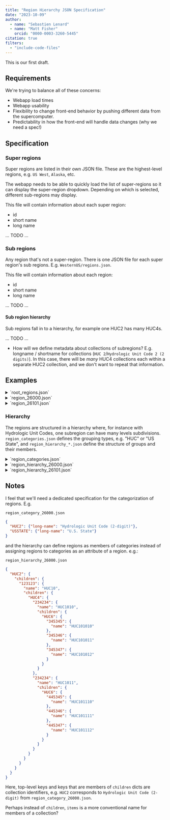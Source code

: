 ```yaml
---
title: "Region Hierarchy JSON Specification"
date: "2023-10-09"
author:
  - name: "Sebastien Lenard"
  - name: "Matt Fisher"
    orcid: "0000-0003-3260-5445"
citation: true
filters:
  - "include-code-files"
---
```


This is our first draft.

## Requirements

We're trying to balance all of these concerns:

- Webapp load times
- Webapp usability
- Flexibility to change front-end behavior by pushing different data from the
  supercomputer.
- Predictability in how the front-end will handle data changes (why we need a spec!)


## Specification

### Super regions

Super regions are listed in their own JSON file. These are the highest-level regions,
e.g. `US West`, `Alaska`, etc.

The webapp needs to be able to quickly load the list of super-regions so it can display
the super-region dropdown. Depending on which is selected, different sub-regions may
display.

This file will contain information about each super region:

- id
- short name
- long name

... TODO ...


### Sub regions

Any region that's not a super-region. There is one JSON file for each super region's sub
regions. E.g. `WesternUS/regions.json`.

This file will contain information about each region:

- id
- short name
- long name


... TODO ...


#### Sub region hierarchy

Sub regions fall in to a hierarchy, for example one HUC2 has many HUC4s.

... TODO ...

- How will we define metadata about collections of subregions? E.g. longname / shortname
  for collections (`HUC 2`/`Hydrologic Unit Code 2 (2 digits)`). In this case, there
  will be _many_ HUC4 collections each within a separate HUC2 collection, and we don't
  want to repeat that information.


## Examples

<details>
<summary>`root_regions.json`</summary>
```{.json include="root_regions.json"}
```
</details>

<details>
<summary>`region_26000.json`</summary>
```{.json include="region_26000.json"}
```
</details>

<details>
<summary>`region_26101.json`</summary>
```{.json include="region_26101.json"}
```
</details>


### Hierarchy

The regions are structured in a hierarchy where, for instance with Hydrologic Unit
Codes, one subregion can have many levels subdivisions. `region_categories.json` defines
the grouping types, e.g. "HUC" or "US State", and `region_hierarchy_*.json` define the
structure of groups and their members.

<details>
<summary>`region_categories.json`</summary>
```{.json include="region_categories.json"}
```
</details>

<details>
<summary>`region_hierarchy_26000.json`</summary>
```{.json include="region_hierarchy_26000.json"}
```
</details>

<details>
<summary>`region_hierarchy_26101.json`</summary>
```{.json include="region_hierarchy_26101.json"}
```
</details>


## Notes

I feel that we'll need a dedicated specification for the categorization of regions. E.g.

`region_category_26000.json`
```json
{
  "HUC2": {"long-name": "Hydrologic Unit Code (2-digit)"},
  "USSTATE": {"long-name": "U.S. State"}
}
```

and the hierarchy can define regions as members of categories instead of assigning
regions to categories as an attribute of a region. e.g.:

`region_hierarchy_26000.json`
```json
{
  "HUC2": {
    "children": {
      "123123": {
        "name": "HUC10",
        "children": {
          "HUC4": {
            "234234": {
              "name": "HUC1010",
              "children": {
                "HUC6": {
                  "345345": {
                    "name": "HUC101010"
                  },
                  "345346": {
                    "name": "HUC101011"
                  },
                  "345347": {
                    "name": "HUC101012"
                  }
                }
              }
            },
            "234234": {
              "name": "HUC1011",
              "children": {
                "HUC6": {
                  "445345": {
                    "name": "HUC101110"
                  },
                  "445346": {
                    "name": "HUC101111"
                  },
                  "445347": {
                    "name": "HUC101112"
                  }
                }
              }
            }
          }
        }
      }
    }
  }
}
```

Here, top-level keys and keys that are members of `children` dicts are collection
identifiers, e.g. `HUC2` corresponds to `Hydrologic Unit Code (2-digit)` from
`region_category_26000.json`.

Perhaps instead of `children`, `items` is a more conventional name for members of a
collection?
